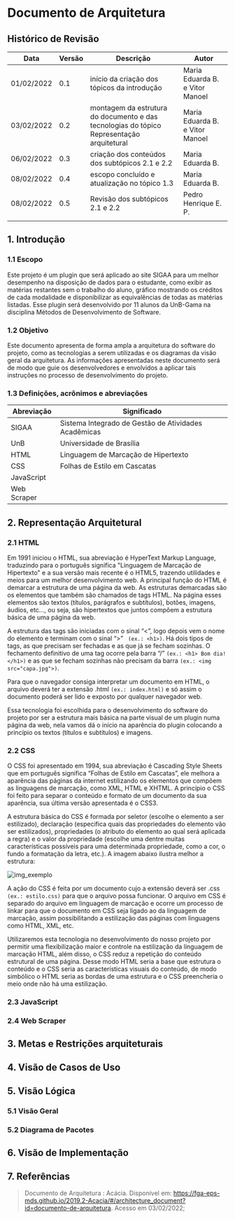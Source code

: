 # Documento de Arquitetura
## Histórico de Revisão
| Data | Versão | Descrição | Autor
| --- | --- | --- | --- | 
| 01/02/2022 | 0.1 | início da criação dos tópicos da introdução | Maria Eduarda B. e Vitor Manoel|
| 03/02/2022 | 0.2 | montagem da estrutura do documento e das tecnologias do tópico Representação arquitetural | Maria Eduarda B. e Vitor Manoel|
| 06/02/2022 | 0.3 | criação dos conteúdos dos subtópicos 2.1 e 2.2 | Maria Eduarda B.|
| 08/02/2022 | 0.4 | escopo concluído e atualização no tópico 1.3 | Maria Eduarda B.|
| 08/02/2022 | 0.5 | Revisão dos subtópicos 2.1 e 2.2 | Pedro Henrique E. P.|
|  |  |  |  |
## 1. Introdução
### 1.1 Escopo
Este projeto é um plugin que será aplicado ao site SIGAA para um melhor desempenho na disposição de dados para o estudante, como exibir as matérias restantes sem o trabalho do aluno, gráfico mostrando os créditos de cada modalidade e disponibilizar as equivalências de todas as matérias listadas. Esse plugin será desenvolvido por 11 alunos da UnB-Gama na disciplina Métodos de Desenvolvimento de Software. 
### 1.2 Objetivo
Este documento apresenta de forma ampla a arquitetura do software do projeto, como as tecnologias a serem utilizadas e os diagramas da visão geral da arquitetura. As informações apresentadas neste documento será de modo que guie os desenvolvedores e envolvidos a aplicar tais instruções no processo de desenvolvimento do projeto.
### 1.3 Definições, acrônimos e abreviações
| Abreviação | Significado | 
| --- | --- | 
| SIGAA | Sistema Integrado de Gestão de Atividades Acadêmicas |
| UnB | Universidade de Brasília |
| HTML | Linguagem de Marcação de Hipertexto |
| CSS | Folhas de Estilo em Cascatas |
| JavaScript |  |
| Web Scraper |  |
## 2. Representação Arquitetural
### 2.1 HTML
Em 1991 iniciou o HTML, sua abreviação é HyperText Markup Language, traduzindo para o português significa "Linguagem de Marcação de Hipertexto" e a sua versão mais recente é o HTML5, trazendo utilidades e meios para um melhor desenvolvimento web. A principal função do HTML é demarcar a estrutura de uma página da web. As estruturas demarcadas são os elementos que também são chamados de tags HTML. Na página esses elementos são textos (títulos, parágrafos e subtítulos), botões, imagens, áudios, etc..., ou seja, são hipertextos que juntos compõem a estrutura básica de uma página da web. 

A estrutura das tags são iniciadas com o sinal “<”, logo depois vem o nome do elemento e terminam com o sinal “>” ` (ex.: <h1>)`. Há dois tipos de tags, as que precisam ser fechadas e as que já se fecham sozinhas. O fechamento definitivo de uma tag ocorre pela barra “/” `(ex.: <h1> Bom dia! </h1>)` e as que se fecham sozinhas não precisam da barra `(ex.: <img src="capa.jpg">)`.  

Para que o navegador consiga interpretar um documento em HTML, o arquivo deverá ter a extensão .html `(ex.: index.html)` e só assim o documento poderá ser lido e exposto por qualquer navegador web.  

Essa tecnologia foi escolhida para o desenvolvimento do software do projeto por ser a estrutura mais básica na parte visual de um plugin numa página da web, nela vamos dá o início na aparência do plugin colocando a princípio os textos (títulos e subtítulos) e imagens. 
### 2.2 CSS
O CSS foi apresentado em 1994, sua abreviação é Cascading Style Sheets que em português significa “Folhas de Estilo em Cascatas”, ele melhora a aparência das páginas da internet estilizando os elementos que compõem as linguagens de marcação, como XML, HTML e XHTML. A princípio o CSS foi feito para separar o conteúdo e formato de um documento da sua aparência, sua última versão apresentada é o CSS3. 

A estrutura básica do CSS é formada por seletor (escolhe o elemento a ser estilizado), declaração (especifica quais das propriedades do elemento vão ser estilizados), propriedades (o atributo do elemento ao qual será aplicada a regra) e o valor da propriedade (escolhe uma dentre muitas características possíveis para uma determinada propriedade, como a cor, o fundo a formatação da letra, etc.). A imagem abaixo ilustra melhor a estrutura: 

![img_exemplo](https://user-images.githubusercontent.com/64814266/152714314-9cae6e74-588d-438c-99e6-8f6cefbfde05.png)

A ação do CSS é feita por um documento cujo a extensão deverá ser .css `(ex.: estilo.css)` para que o arquivo possa funcionar. O arquivo em CSS é separado do arquivo em linguagem de marcação e ocorre um processo de linkar para que o documento em CSS seja ligado ao da linguagem de marcação, assim possibilitando a estilização das páginas com linguagens como HTML, XML, etc.  

Utilizaremos esta tecnologia no desenvolvimento do nosso projeto por permitir uma flexibilização maior e controle na estilização da linguagem de marcação HTML, além disso, o CSS reduz a repetição do conteúdo estrutural de uma página. Desse modo HTML seria a base que estrutura o conteúdo e o CSS seria as características visuais do conteúdo, de modo simbólico o HTML seria as bordas de uma estrutura e o CSS preencheria o meio onde não há uma estilização. 
### 2.3 JavaScript
### 2.4 Web Scraper
## 3. Metas e Restrições arquiteturais
## 4. Visão de Casos de Uso
## 5. Visão Lógica
### 5.1 Visão Geral
### 5.2 Diagrama de Pacotes
## 6. Visão de Implementação
## 7. Referências
> Documento de Arquitetura : Acácia. Disponível em: https://fga-eps-mds.github.io/2019.2-Acacia/#/architecture_document?id=documento-de-arquitetura. Acesso em 03/02/2022;

